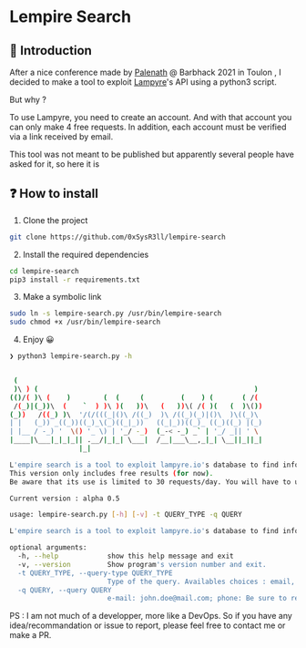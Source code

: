 # Lempire Search

## :book: Introduction

After a nice conference made by [Palenath](https://github.com/megadose) @ Barbhack 2021 in Toulon , I decided to make a tool to exploit [Lampyre](https://lampyre.io/)'s API using a python3 script.

But why ?

To use Lampyre, you need to create an account. And with that account you can only make 4 free requests. In addition, each account must be verified via a link received by email.

This tool was not meant to be published but apparently several people have asked for it, so here it is

## :question: How to install

1. Clone the project

````bash
git clone https://github.com/0xSysR3ll/lempire-search
````

2. Install the required dependencies

```bash
cd lempire-search
pip3 install -r requirements.txt
```

3. Make a symbolic link

```bash
sudo ln -s lempire-search.py /usr/bin/lempire-search
sudo chmod +x /usr/bin/lempire-search
```

4. Enjoy 😀

```bash
❯ python3 lempire-search.py -h


 (                                                             
 )\ ) (                                                     )  
(()/( )\ (    )        (  (     (         (    ) (       ( /(  
 /(_)|(_))\  (    `  ) )\ )(   ))\   (   ))\( /( )(   (  )\()) 
(_))   /((_) )\  '/(/(((_|()\ /((_)  )\ /((_)(_)|()\  )\((_)\  
| |   (_)) _((_))((_)_\(_)((_|_))   ((_|_))((_)_ ((_)((_) |(_) 
| |__ / -_) '  \() '_ \) | '_/ -_)  (_-< -_) _` | '_/ _|| ' \  
|____|\___|_|_|_|| .__/|_|_| \___|  /__|___\__,_|_| \__||_||_| 
                 |_| 

L'empire search is a tool to exploit lampyre.io's database to find infos about people.
This version only includes free results (for now).
Be aware that its use is limited to 30 requests/day. You will have to use a vpn for more.

Current version : alpha 0.5

usage: lempire-search.py [-h] [-v] -t QUERY_TYPE -q QUERY

L'empire search is a tool to exploit lampyre.io's database to find infos about people.

optional arguments:
  -h, --help            show this help message and exit
  -v, --version         Show program's version number and exit.
  -t QUERY_TYPE, --query-type QUERY_TYPE
                        Type of the query. Availables choices : email, phone
  -q QUERY, --query QUERY
                        e-mail: john.doe@mail.com; phone: Be sure to respect the international format
```



PS : I am not much of a developper, more like a DevOps. So if you have any idea/recommandation or issue to report, please feel free to contact me or make a PR.

